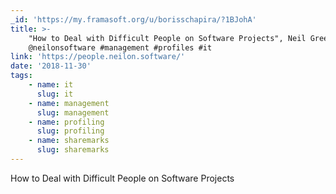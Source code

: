 ```yaml
---
_id: 'https://my.framasoft.org/u/borisschapira/?1BJohA'
title: >-
    "How to Deal with Difficult People on Software Projects", Neil Green
    @neilonsoftware #management #profiles #it
link: 'https://people.neilon.software/'
date: '2018-11-30'
tags:
    - name: it
      slug: it
    - name: management
      slug: management
    - name: profiling
      slug: profiling
    - name: sharemarks
      slug: sharemarks
---
```


<div class="markdown"><p>How to Deal with Difficult People on Software Projects
</p></div>
